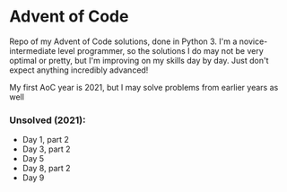 # Advent of Code

Repo of my Advent of Code solutions, done in Python 3. I'm a novice-intermediate level programmer, so the solutions I do may not be very optimal or pretty, but I'm improving on my skills day by day. Just don't expect anything incredibly advanced!

My first AoC year is 2021, but I may solve problems from earlier years as well

### Unsolved (2021):

- Day 1, part 2
- Day 3, part 2
- Day 5
- Day 8, part 2
- Day 9
